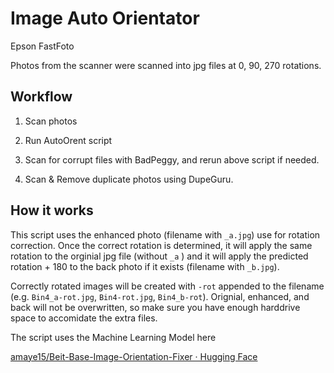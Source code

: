 # Image Auto Orientator

Epson FastFoto

Photos from the scanner were scanned into jpg files at 0, 90, 270 rotations.



## Workflow

1. Scan photos

2. Run AutoOrent script

3. Scan for corrupt files with BadPeggy, and rerun above script if needed.

4. Scan & Remove duplicate photos using DupeGuru.



## How it works

This script uses the enhanced photo (filename with `_a.jpg`) use for rotation correction. Once the correct rotation is determined, it will apply the same rotation to the orginial jpg file (without `_a` ) and it will apply the predicted rotation + 180 to the back photo if it exists (filename with `_b.jpg`).

Correctly rotated images will be created with `-rot` appended to the filename (e.g. `Bin4_a-rot.jpg`, `Bin4-rot.jpg`, `Bin4_b-rot`). Orignial, enhanced, and back will not be overwritten, so make sure you have enough harddrive space to accomidate the extra files.



The script uses the Machine Learning Model here

[amaye15/Beit-Base-Image-Orientation-Fixer · Hugging Face](https://huggingface.co/amaye15/Beit-Base-Image-Orientation-Fixer)





